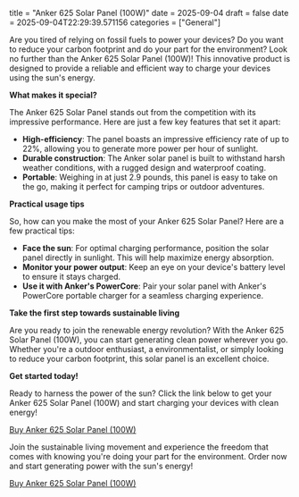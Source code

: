 title = "Anker 625 Solar Panel (100W)"
date = 2025-09-04
draft = false
date = 2025-09-04T22:29:39.571156
categories = ["General"]

Are you tired of relying on fossil fuels to power your devices? Do you want to reduce your carbon footprint and do your part for the environment? Look no further than the Anker 625 Solar Panel (100W)! This innovative product is designed to provide a reliable and efficient way to charge your devices using the sun's energy.

**What makes it special?**

The Anker 625 Solar Panel stands out from the competition with its impressive performance. Here are just a few key features that set it apart:

* **High-efficiency**: The panel boasts an impressive efficiency rate of up to 22%, allowing you to generate more power per hour of sunlight.
* **Durable construction**: The Anker solar panel is built to withstand harsh weather conditions, with a rugged design and waterproof coating.
* **Portable**: Weighing in at just 2.9 pounds, this panel is easy to take on the go, making it perfect for camping trips or outdoor adventures.

**Practical usage tips**

So, how can you make the most of your Anker 625 Solar Panel? Here are a few practical tips:

* **Face the sun**: For optimal charging performance, position the solar panel directly in sunlight. This will help maximize energy absorption.
* **Monitor your power output**: Keep an eye on your device's battery level to ensure it stays charged.
* **Use it with Anker's PowerCore**: Pair your solar panel with Anker's PowerCore portable charger for a seamless charging experience.

**Take the first step towards sustainable living**

Are you ready to join the renewable energy revolution? With the Anker 625 Solar Panel (100W), you can start generating clean power wherever you go. Whether you're a outdoor enthusiast, a environmentalist, or simply looking to reduce your carbon footprint, this solar panel is an excellent choice.

**Get started today!**

Ready to harness the power of the sun? Click the link below to get your Anker 625 Solar Panel (100W) and start charging your devices with clean energy!

[Buy Anker 625 Solar Panel (100W)](https://www.amazon.com/dp/B0BX9FCSQQ)

Join the sustainable living movement and experience the freedom that comes with knowing you're doing your part for the environment. Order now and start generating power with the sun's energy!

[Buy Anker 625 Solar Panel (100W)](https://www.amazon.com/dp/B0BX9FCSQQ)
